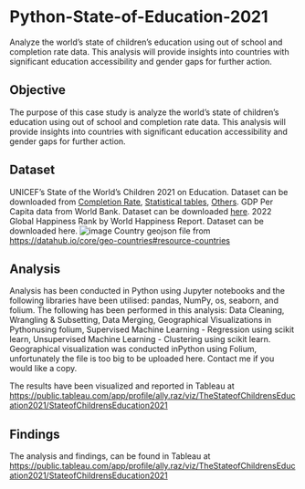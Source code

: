 # Python-State-of-Education-2021
Analyze the world’s state of children’s education using out of school and completion rate data. This analysis will provide insights into countries with significant education accessibility and gender gaps for further action.

## Objective
The purpose of this case study is analyze the world’s state of children’s education using out of school and completion rate data. This analysis will provide insights into countries with significant education accessibility and gender gaps for further action.

## Dataset
UNICEF’s State of the World’s Children 2021 on Education. Dataset can be downloaded from [Completion Rate](https:/data.unicef.org/resources/data_explorer/unicef_f/?ag=UNICEF&df=GLOBAL_DATAFLOW&ver=1.0&dq=.ED_CR_L1.&startPeriod=2012&endPeriod=2022), [Statistical tables](https://data.unicef.org/wp-content/uploads/2021/10/SOWC-Statistical-tables-ALL-2021-EN.xlsx), [Others](https://data.unicef.org/dv_index/).
GDP Per Capita data from World Bank. Dataset can be downloaded [here](https://api.worldbank.org/v2/en/indicator/NY.GDP.PCAP.CD?downloadformat=csv).
2022 Global Happiness Rank by World Happiness Report. Dataset can be downloaded here.
![image](https://user-images.githubusercontent.com/124096428/226751101-395ca6b2-0aaf-4e87-b94b-b6dee404d897.png)
Country geojson file from https://datahub.io/core/geo-countries#resource-countries


## Analysis
Analysis has been conducted in Python using Jupyter notebooks and the following libraries have been utilised: pandas, NumPy, os, seaborn, and folium. The following has been performed in this analysis: Data Cleaning, Wrangling & Subsetting, Data Merging, Geographical Visualizations in Pythonusing folium, Supervised Machine Learning - Regression using scikit learn, Unsupervised Machine Learning - Clustering using scikit learn. Geographical visualization was conducted inPython using Folium, unfortunately the file is too big to be uploaded here. Contact me if you would like a copy.

The results have been visualized and reported in Tableau at https://public.tableau.com/app/profile/ally.raz/viz/TheStateofChildrensEducation2021/StateofChildrensEducation2021


## Findings
The analysis and findings, can be found in Tableau at https://public.tableau.com/app/profile/ally.raz/viz/TheStateofChildrensEducation2021/StateofChildrensEducation2021
